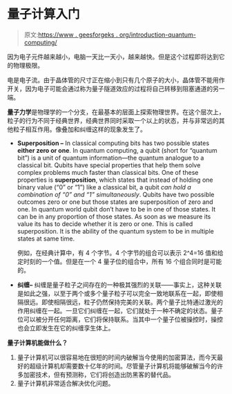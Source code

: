 # 量子计算入门

> 原文:[https://www . geesforgeks . org/introduction-quantum-computing/](https://www.geeksforgeeks.org/introduction-quantum-computing/)

因为电子元件越来越小，电脑一天比一天小，越来越快。但是这个过程即将达到它的物理极限。

电是电子流。由于晶体管的尺寸正在缩小到只有几个原子的大小，晶体管不能用作开关，因为电子可能会通过称为量子隧道效应的过程将自己转移到阻塞通道的另一端。

**量子力学**是物理学的一个分支，在最基本的层面上探索物理世界。在这个层次上，粒子的行为不同于经典世界，经典世界同时采取一个以上的状态，并与非常远的其他粒子相互作用。像叠加和纠缠这样的现象发生了。

*   **Superposition –**
    In classical computing bits has two possible states **either zero or one**. In quantum computing, a qubit (short for “quantum bit”) is a unit of quantum information—the quantum analogue to a classical bit. Qubits have special properties that help them solve complex problems much faster than classical bits. One of these properties is **superposition**, which states that instead of holding one binary value (“0” or “1”) like a classical bit, a qubit *can hold a combination of “0” and “1” simultaneously*. Qubits have two possible outcomes zero or one but those states are superposition of zero and one. In quantum world qubit don’t have to be in one of those states. It can be in any proportion of those states. As soon as we measure its value its has to decide whether it is zero or one. This is called superposition. It is the ability of the quantum system to be in multiple states at same time.

    例如，在经典计算中，有 4 个字节。4 个字节的组合可以表示 2^4=16 值和给定时刻的一个值。但是在一个 4 量子位的组合中，所有 16 个组合同时是可能的。

*   **纠缠–**
    纠缠是量子粒子之间存在的一种极其强烈的关联——事实上，这种关联是如此之强，以至于两个或多个量子粒子可以完全一致地联系在一起，即使相隔很远。即使相隔很远，粒子仍然保持完美的关联。两个量子比特通过激光的作用纠缠在一起。一旦它们纠缠在一起，它们就处于一种不确定的状态。量子位可以被分开任何距离，它们将保持联系。当其中一个量子位被操控时，操控也会立即发生在它的纠缠孪生体上。

**量子计算机能做什么？**

1.  量子计算机可以很容易地在很短的时间内破解当今使用的加密算法，而今天最好的超级计算机却需要数十亿年的时间。尽管量子计算机将能够破解当今的许多加密技术，但有预测称，它们将创造出防黑客的替代品。
2.  量子计算机非常适合解决优化问题。